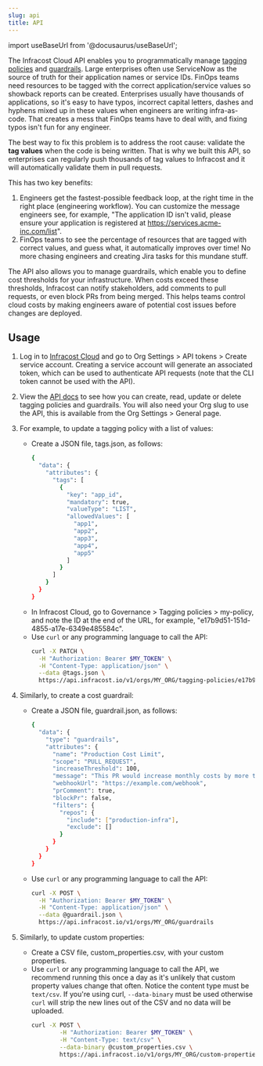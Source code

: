 ```yaml
---
slug: api
title: API
---
```


import useBaseUrl from '@docusaurus/useBaseUrl';

The Infracost Cloud API enables you to programmatically manage [tagging policies](/docs/infracost_cloud/tagging_policies) and [guardrails](/docs/infracost_cloud/guardrails). Large enterprises often use ServiceNow as the source of truth for their application names or service IDs. FinOps teams need resources to be tagged with the correct application/service values so showback reports can be created. Enterprises usually have thousands of applications, so it's easy to have typos, incorrect capital letters, dashes and hyphens mixed up in these values when engineers are writing infra-as-code. That creates a mess that FinOps teams have to deal with, and fixing typos isn't fun for any engineer.

The best way to fix this problem is to address the root cause: validate the **tag values** when the code is being written. That is why we built this API, so enterprises can regularly push thousands of tag values to Infracost and it will automatically validate them in pull requests.

This has two key benefits:
1. Engineers get the fastest-possible feedback loop, at the right time in the right place (engineering workflow). You can customize the message engineers see, for example, "The application ID isn't valid, please ensure your application is registered at https://services.acme-inc.com/list".
2. FinOps teams to see the percentage of resources that are tagged with correct values, and guess what, it automatically improves over time! No more chasing engineers and creating Jira tasks for this mundane stuff.

The API also allows you to manage guardrails, which enable you to define cost thresholds for your infrastructure. When costs exceed these thresholds, Infracost can notify stakeholders, add comments to pull requests, or even block PRs from being merged. This helps teams control cloud costs by making engineers aware of potential cost issues before changes are deployed.

## Usage

1. Log in to [Infracost Cloud](https://dashboard.infracost.io) and go to Org Settings > API tokens > Create service account. Creating a service account will generate an associated token, which can be used to authenticate API requests (note that the CLI token cannot be used with the API).
2. View the [API docs](https://api.infracost.io/v1/docs/) to see how you can create, read, update or delete tagging policies and guardrails. You will also need your Org slug to use the API, this is available from the Org Settings > General page.
3. For example, to update a tagging policy with a list of values:
    - Create a JSON file, tags.json, as follows: 
      ```sh
      {
        "data": {
          "attributes": {
            "tags": [
              {
                "key": "app_id",
                "mandatory": true,
                "valueType": "LIST",
                "allowedValues": [
                  "app1",
                  "app2",
                  "app3",
                  "app4",
                  "app5"
                ]
              }
            ]
          }
        }
      }
      ```
    - In Infracost Cloud, go to Governance > Tagging policies > my-policy, and note the ID at the end of the URL, for example, "e17b9d51-151d-4855-a17e-6349e485584c".
    - Use `curl` or any programming language to call the API:
      ```sh
      curl -X PATCH \
        -H "Authorization: Bearer $MY_TOKEN" \
        -H "Content-Type: application/json" \
        --data @tags.json \
        https://api.infracost.io/v1/orgs/MY_ORG/tagging-policies/e17b9d51-151d-4855-a17e-6349e485584c
      ```

4. Similarly, to create a cost guardrail:
    - Create a JSON file, guardrail.json, as follows:
      ```sh
      {
        "data": {
          "type": "guardrails",
          "attributes": {
            "name": "Production Cost Limit",
            "scope": "PULL_REQUEST",
            "increaseThreshold": 100,
            "message": "This PR would increase monthly costs by more than $100. Please review and get approval.",
            "webhookUrl": "https://example.com/webhook",
            "prComment": true,
            "blockPr": false,
            "filters": {
              "repos": {
                "include": ["production-infra"],
                "exclude": []
              }
            }
          }
        }
      }
      ```
    - Use `curl` or any programming language to call the API:
      ```sh
      curl -X POST \
        -H "Authorization: Bearer $MY_TOKEN" \
        -H "Content-Type: application/json" \
        --data @guardrail.json \
        https://api.infracost.io/v1/orgs/MY_ORG/guardrails
      ```
5. Similarly, to update custom properties:
    - Create a CSV file, custom_properties.csv, with your custom properties.
    - Use `curl` or any programming language to call the API, we recommend running this once a day as it's unlikely that custom property values change that often. Notice the content type must be `text/csv`. If you're using curl, `--data-binary` must be used otherwise `curl` will strip the new lines out of the CSV and no data will be uploaded.
      ```sh
      curl -X POST \
              -H "Authorization: Bearer $MY_TOKEN" \
              -H "Content-Type: text/csv" \
              --data-binary @custom_properties.csv \
              https://api.infracost.io/v1/orgs/MY_ORG/custom-properties
      ```
